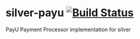# silver-payu [![Build Status](https://travis-ci.org/silverapp/silver-payu.svg?branch=master)](https://travis-ci.org/silverapp/silver-payu)

PayU Payment Processor implementation for silver
